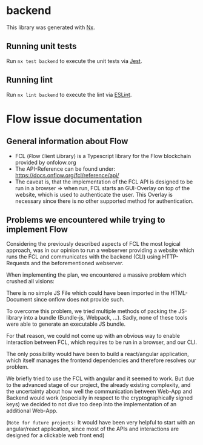 # backend

This library was generated with [Nx](https://nx.dev).

## Running unit tests

Run `nx test backend` to execute the unit tests via [Jest](https://jestjs.io).

## Running lint

Run `nx lint backend` to execute the lint via [ESLint](https://eslint.org/).

# Flow issue documentation
## General information about Flow
- FCL (`F`low `C`lient `L`ibrary) is a Typescript library for the Flow blockchain provided by onfolow.org
- The API-Reference can be found under: https://docs.onflow.org/fcl/reference/api/
- The caveat is, that the implementation of the FCL API is designed to be run in a browser => when run, FCL starts an GUI-Overlay on top of the website, which is used to authenticate the user. This Overlay is necessary since there is no other supported method for authentication.
## Problems we encountered while trying to implement Flow
Considering the previously described aspects of FCL the most logical approach, was in our opinion to run a webserver providing a website which runs the FCL and communicates with the backend (CLI) using HTTP-Requests and the beforementioned webserver.

When implementing the plan, we encountered a massive problem which crushed all visions:

There is no simple JS File which could have been imported in the HTML-Document since onflow does not provide such.

To overcome this problem, we tried multiple methods of packing the JS-library into a bundle (Bundle-js, Webpack, ...).
Sadly, none of these tools were able to generate an executable JS bundle.

For that reason, we could not come up with an obvious way to enable interaction between FCL, which requires to be run in a browser, and our CLI.

The only possibility would have been to build a react/angular application, which itself manages the frontend dependencies and therefore resolves our problem.

We briefly tried to use the FCL with angular and it seemed to work. But due to the advanced stage of our project, the already existing complexity, and the uncertainty about how well the communication between Web-App and Backend would work
(especially in respect to the cryptographically signed keys) we decided to not dive too deep into the implementation of an additional Web-App.

(`Note for future projects:` It would have been very helpful to start with an angular/react application, since most of the APIs and interactions are designed for a clickable web front end)
